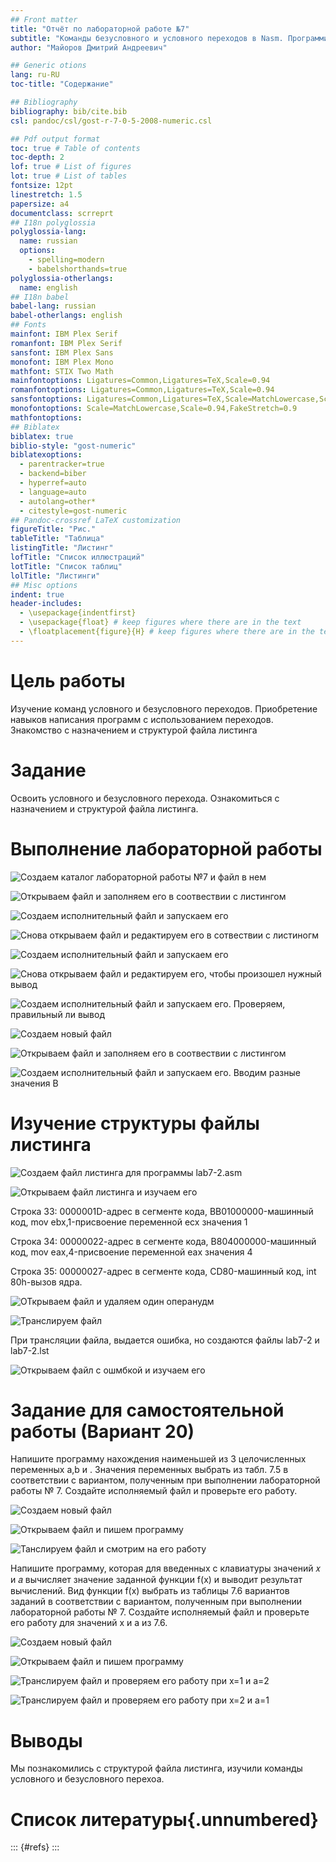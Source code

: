 ```yaml
---
## Front matter
title: "Отчёт по лабораторной работе №7"
subtitle: "Команды безусловного и условного переходов в Nasm. Программирование ветвлений."
author: "Майоров Дмитрий Андреевич"

## Generic otions
lang: ru-RU
toc-title: "Содержание"

## Bibliography
bibliography: bib/cite.bib
csl: pandoc/csl/gost-r-7-0-5-2008-numeric.csl

## Pdf output format
toc: true # Table of contents
toc-depth: 2
lof: true # List of figures
lot: true # List of tables
fontsize: 12pt
linestretch: 1.5
papersize: a4
documentclass: scrreprt
## I18n polyglossia
polyglossia-lang:
  name: russian
  options:
	- spelling=modern
	- babelshorthands=true
polyglossia-otherlangs:
  name: english
## I18n babel
babel-lang: russian
babel-otherlangs: english
## Fonts
mainfont: IBM Plex Serif
romanfont: IBM Plex Serif
sansfont: IBM Plex Sans
monofont: IBM Plex Mono
mathfont: STIX Two Math
mainfontoptions: Ligatures=Common,Ligatures=TeX,Scale=0.94
romanfontoptions: Ligatures=Common,Ligatures=TeX,Scale=0.94
sansfontoptions: Ligatures=Common,Ligatures=TeX,Scale=MatchLowercase,Scale=0.94
monofontoptions: Scale=MatchLowercase,Scale=0.94,FakeStretch=0.9
mathfontoptions:
## Biblatex
biblatex: true
biblio-style: "gost-numeric"
biblatexoptions:
  - parentracker=true
  - backend=biber
  - hyperref=auto
  - language=auto
  - autolang=other*
  - citestyle=gost-numeric
## Pandoc-crossref LaTeX customization
figureTitle: "Рис."
tableTitle: "Таблица"
listingTitle: "Листинг"
lofTitle: "Список иллюстраций"
lotTitle: "Список таблиц"
lolTitle: "Листинги"
## Misc options
indent: true
header-includes:
  - \usepackage{indentfirst}
  - \usepackage{float} # keep figures where there are in the text
  - \floatplacement{figure}{H} # keep figures where there are in the text
---
```


# Цель работы

Изучение команд условного и безусловного переходов. Приобретение навыков написания
программ с использованием переходов. Знакомство с назначением и структурой файла
листинга

# Задание

Освоить условного и безусловного перехода. Ознакомиться с назначением и
структурой файла листинга.


# Выполнение лабораторной работы


![Создаем каталог лабораторной работы №7 и файл в нем](image/01.png)

![Открываем файл и заполняем его в соотвествии с листингом](image/02.png)

![Создаем исполнительный файл и запускаем его](image/03.png)

![Снова открываем файл и редактируем его в сотвествии с листиногм](image/04.png)

![Создаем исполнительный файл и запускаем его](image/05.png)

![Снова открываем файл и редактируем его, чтобы произошел нужный вывод](image/06.png)

![Создаем исполнительный файл и запускаем его. Проверяем, правильный ли вывод](image/07.png)

![Создаем новый файл](image/08.png)

![Открываем файл и заполняем его в соотвествии с листингом](image/09.png)

![Создаем исполнительный файл и запускаем его. Вводим разные значения В](image/10.png)

# Изучение структуры файлы листинга

![Создаем файл листинга для программы lab7-2.asm](image/11.png)

![Открываем файл листинга и изучаем его](image/12.png)

Строка 33: 0000001D-адрес в сегменте кода, BB01000000-машинный код, mov ebx,1-присвоение переменной ecx значения 1

Строка 34: 00000022-адрес в сегменте кода, B804000000-машинный код, mov eax,4-присвоение переменной eax значения 4

Строка 35: 00000027-адрес в сегменте кода, CD80-машинный код, int 80h-вызов ядра.

![ОТкрываем файл и удаляем один операнудм](image/13.png)

![Транслируем файл](image/14.png)

При трансляции файла, выдается ошибка, но создаются файлы lab7-2 и lab7-2.lst

![Открываем файл с ошмбкой и изучаем его](image/15.png)

# Задание для самостоятельной работы (Вариант 20)

Напишите программу нахождения наименьшей из 3 целочисленных переменных a,b и . Значения переменных выбрать из табл. 7.5 в соответствии с вариантом, полученным при выполнении лабораторной работы № 7. Создайте исполняемый файл и проверьте его работу.

![Создаем новый файл](image/16.png)

![Открываем файл и пишем программу](image/17.png)

![Танслируем файл и смотрим на его работу](image/18.png)

Напишите программу, которая для введенных с клавиатуры значений 𝑥 и 𝑎 вычисляет значение заданной функции f(x) и выводит результат вычислений. Вид функции f(x) выбрать из таблицы 7.6 вариантов заданий в соответствии с вариантом, полученным при выполнении лабораторной работы № 7. Создайте исполняемый файл и проверьте его работу для значений x и a из 7.6.

![Создаем новый файл](image/19.png)

![Открываем файл и пишем программу](image/20.png)

![Транслируем файл и проверяем его работу при x=1 и а=2](image/21.png)

![Транслируем файл и проверяем его работу при x=2 и а=1](image/22.png)

# Выводы

Мы познакомились с структурой файла листинга, изучили команды условного и безусловного перехоа.

# Список литературы{.unnumbered}

::: {#refs}
:::
